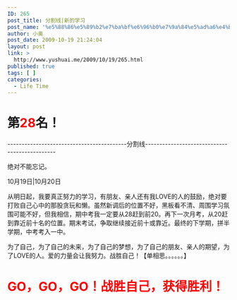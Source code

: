 ```yaml
---
ID: 265
post_title: 分割线|新的学习
post_name: '%e5%88%86%e5%89%b2%e7%ba%bf%e6%96%b0%e7%9a%84%e5%ad%a6%e4%b9%a0'
author: 小奥
post_date: 2009-10-19 21:24:04
layout: post
link: >
  http://www.yushuai.me/2009/10/19/265.html
published: true
tags: [ ]
categories:
  - Life Time
---
```

<h1>第<span style="color: #ff0000;">28</span>名！</h1>
------------------------------------------分割线----------------------------------------------

绝对不能忘记。

10月19日|10月20日

从明日起，我要真正努力的学习，有朋友、亲人还有我LOVE的人的鼓励，绝对要打败自己心中的那股贪玩和懒。虽然新调后的位置不好，黑板看不清、周围学习氛围可能不好，但我相信，期中考我一定要从28赶到前20。再下一次月考，从20赶到靠近前十名的位置。期末考试，争取继续接近前十或靠近。最终的下学期，拼半学期，中考考入一中。

为了自己，为了自己的未来，为了自己的梦想，为了自己的朋友、亲人的期望，为了LOVE的人。爱的力量会让我努力。战胜自己！【单相思。。。。。。】
<h1><span style="color: #ff0000;">GO，GO，GO！战胜自己，获得胜利！</span></h1>